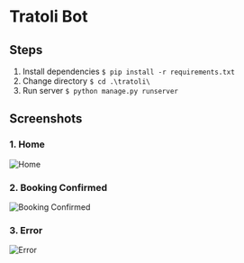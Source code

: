 # Tratoli Bot
## Steps
1. Install dependencies 
  `$ pip install -r requirements.txt`
2. Change directory
  `$ cd .\tratoli\`
3. Run server
  `$ python manage.py runserver`

## Screenshots
### 1. Home

  ![Home](https://i.imgur.com/wkPu1rm.png)

### 2. Booking Confirmed

  ![Booking Confirmed](https://i.imgur.com/Z2T8cZ4.png)

### 3. Error

  ![Error](https://i.imgur.com/Rq2FSFU.png)
